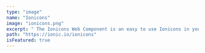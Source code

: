 ```yaml
---
type: "image"
name: "Ionicons"
image: "ionicons.png"
excerpt: " The Ionicons Web Component is an easy to use Ionicons in your app. The component will dynamically load an SVG for each icon.  "
path: "https://ionic.io/ionicons"
isFeatured: true
---
```

